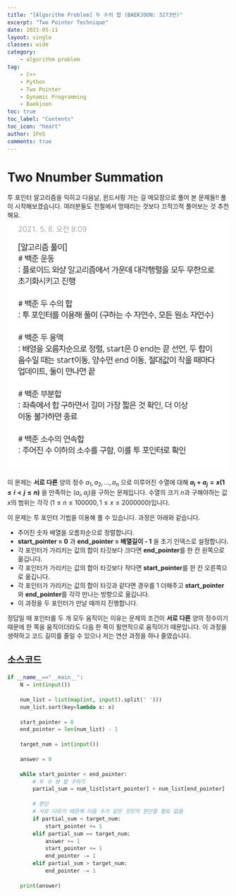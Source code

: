 ```yaml
---
title: "[Algorithm Problem] 두 수의 합 (BAEKJOON: 3273번)"
excerpt: "Two Pointer Technique"
date: 2021-05-11
layout: single
classes: wide
category:
    - algorithm problem
tag:
    - C++
    - Python
    - Two Pointer
    - Dynamic Programming
    - Baekjoon
toc: true
toc_label: "Contents"
toc_icon: "heart"
author: 1FeS
comments: true
---
```


# Two Nnumber Summation

투 포인터 알고리즘을 익히고 다음날, 윈드서핑 가는 길 메모장으로 풀어 본 문제들!! 풀이 시작해보겠습니다. 여러분들도 전철에서 멍때리는 것보다 끄적끄적 풀어보는 것 추천해요. 
![memo](/_img/2021-05-11/memo.jpg)

이 문제는 **서로 다른** 양의 정수 $a_1, a_2, ... , a_n$ 으로 이루어진 수열에 대해 **$a_i + a_j = x (1 \le i < j \le n)$** 을 만족하는 $(a_i, a_j)$을 구하는 문제입니다. 수열의 크기 $n$과 구해야하는 값 $x$의 범위는 각각 $(1 \le n \le 100000, 1 \le x \le 2000000)$입니다.  
  
이 문제는 투 포인터 기법을 이용해 풀 수 있습니다. 과정은 아래와 같습니다.
- 주어진 숫자 배열을 오름차순으로 정렬합니다.
- **start_pointer = 0** 과 **end_pointer = 배열길이 - 1** 을 초기 인덱스로 설정합니다.
- 각 포인터가 가리키는 값의 합이 타깃보다 크다면 **end_pointer**를 한 칸 왼쪽으로 옮깁니다.
- 각 포인터가 가리키는 값의 합이 타깃보다 작다면 **start_pointer**를 한 칸 오른쪽으로 옮깁니다.
- 각 포인터가 가리키는 값의 합이 타깃과 같다면 경우를 1 더해주고 **start_pointer**와 **end_pointer**를 각각 만나는 방향으로 옮깁니다.
- 이 과정을 두 포인터가 만날 때까지 진행합니다.

정답일 때 포인터를 두 개 모두 움직이는 이유는 문제의 조건이 **서로 다른** 양의 정수이기 때문에 한 쪽을 움직이더라도 다음 한 쪽이 필연적으로 움직이기 때문입니다. 이 과정을 생략하고 코드 길이를 줄일 수 있으나 저는 연산 과정을 하나 줄였습니다.  
  
## 소스코드

```python
if __name__=="__main__":
    N = int(input())

    num_list = list(map(int, input().split(' ')))
    num_list.sort(key=lambda x: x)

    start_pointer = 0
    end_pointer = len(num_list) - 1

    target_num = int(input())

    answer = 0

    while start_pointer < end_pointer:
        # 두 수 쌍 합 구하기
        partial_sum = num_list[start_pointer] + num_list[end_pointer]

        # 판단
        # 서로 다르기 때문에 다음 수가 같은 것인지 판단할 필요 없음
        if partial_sum < target_num:
            start_pointer += 1
        elif partial_sum == target_num:
            answer += 1
            start_pointer += 1
            end_pointer -= 1
        elif partial_sum > target_num:
            end_pointer -= 1

    print(answer)
```